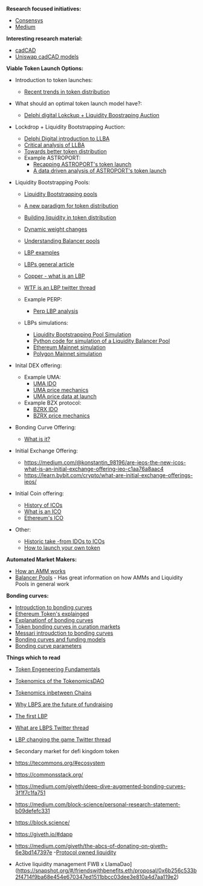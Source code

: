 **Research focused initiatives:**
- [Consensys](https://consensys.net/search/)
- [Medium](https://medium.com)

**Interesting research material:**
- [cadCAD](http://cadcad.org/)
- [Uniswap cadCAD models](https://github.com/BlockScience/uniswap)

**Viable Token Launch Options:**
* Introduction to token launches:
  - [Recent trends in token distribution](https://variant.fund/writing/recent-trends-in-token-distribution)

* What should an optimal token launch model have?:
  - [Delphi digital Lokckup  + Liquidity Boostraping Auction](https://twitter.com/Delphi_Digital/status/1466439783710875657/photo/1)

* Lockdrop + Liquidity Bootstrapping Auction:
  - [Delphi Digital introduction to LLBA](https://twitter.com/Delphi_Digital/status/1466439597316050951)
  - [Critical analysis of LLBA](https://coinyuppie.com/new-experiment-of-token-issuance-in-depth-understanding-of-the-lock-up-liquidity-guided-auction-model/)
  - [Towards better token distribution](https://medium.com/bankless-dao/towards-better-token-distribution-26f056dc5e55)
  - Example ASTROPORT:
    - [Recapping ASTROPORT's token launch](https://astroport.medium.com/mission-accomplished-recapping-astroports-phase-1-lockdrop-64d0c32e50cf)
    - [A data driven analysis of ASTROPORT's token launch](https://medium.com/@incioman/astroport-launch-a-data-driven-analysis-430ac6928be8)

* Liquidity Bootstrapping Pools:
  - [Liquidity Bootstrapping pools](https://docs.balancer.fi/products/balancer-pools/liquidity-bootstrapping-pools-lbps)
  - [A new paradigm for token distribution](https://medium.com/balancer-protocol/a-new-paradigm-for-token-distribution-c82de13626bb)
  - [Building liquidity in token distribution](https://medium.com/balancer-protocol/building-liquidity-into-token-distribution-a49d4286e0d4)
  - [Dynamic weight changes](https://medium.com/powerpool/dynamic-weights-changing-model-for-powerindex-the-amm-pool-of-8-tokens-6213f24f56f1)
  - [Understanding Balancer pools](https://medium.com/balancer-simulations/understanding-balancer-pools-c2b877dcc082)
  - [LBP examples](https://medium.com/balancer-protocol/a-primer-on-fair-token-launches-and-liquidity-bootstrapping-pools-11bab5ff33a2)
  - [LBPs general article](https://globalcoinresearch.com/2022/01/19/liquidity-bootstrapping-pools-explained/)
  - [Copper - what is an LBP](https://docs.alchemist.wtf/copper/lbps/what-is-a-liquidity-bootstrapping-pool)
  - [WTF is an LBP twitter thread](https://twitter.com/GabrielGFoo/status/1470460354329071619)
  - Example PERP:
    - [Perp LBP analysis](https://twitter.com/perpprotocol/status/1305506540116344832)

  - LBPs simulations:
    - [Liquidity Bootstrapping Pool Simulation](https://docs.google.com/spreadsheets/d/125MgAqv0f81Qp6y9VZHAcwMkVhvdcNKA/edit#gid=745957496)
    - [Python code for simulation of a Liquidity Balancer Pool](https://github.com/TokenEngineeringCommunity/BalancerPools_Model)
    - [Ethereum Mainnet simulation](https://copperlaunch.com/create)
    - [Polygon Mainnet simulation](https://polygon.copperlaunch.com/create)

* Inital DEX offering:
  - Example UMA:
    - [UMA IDO](https://www.coindesk.com/price/uma-protocol/)
    - [UMA price mechanics](https://twitter.com/Amun/status/1255892946169274370?s=20)
    - [UMA price data at launch](https://dune.com/Amun/uma-protocol-uniswap-sale-created-by-amun-research-)
  - Example BZX protocol:
    - [BZRX IDO](https://newsletter.thedefiant.io/p/instant-500k-profits-on-bzrx-raises)
    - [BZRX price mechanics](https://twitter.com/angelomint/status/1282772406231273478?ref_src=twsrc%5Etfw%7Ctwcamp%5Etweetembed%7Ctwterm%5E1282772406231273478%7Ctwgr%5E%7Ctwcon%5Es1_&ref_url=https%3A%2F%2Fdefirate.com%2Fbzrx-initial-dex-offering%2F)

* Bonding Curve Offering:
  - [What is it?](https://medium.com/onomy-protocol/what-is-a-bonding-curve-offering-bco-12518e0a98fc)

* Initial Exchange Offering:
  - https://medium.com/@konstantin_98196/are-ieos-the-new-icos-what-is-an-initial-exchange-offering-ieo-c1aa76a8aac4
  - https://learn.bybit.com/crypto/what-are-initial-exchange-offerings-ieos/

* Initial Coin offering:
  - [History of ICOs](https://hackernoon.com/a-comprehensive-guide-to-icos-crypto-funding-the-rise-the-boom-the-bust-the-next-b159fdf38010)
  - [What is an ICO](https://www.investopedia.com/news/what-ico/)
  - [Ethereum's ICO](https://www.gemini.com/cryptopedia/initial-coin-offering-explained-ethereum-ico)

* Other:
  - [Historic take -from IDOs to ICOs](https://medium.com/hackernoon/ico-101-history-of-initial-coin-offerings-icos-part-1-from-mastercoin-to-ethereum-4689b7c2326b)
  - [How to launch your own token](https://maxya.mp/how-to-launch-your-token-in-2022-founders-checklist)

**Automated Market Makers:**
- [How an AMM works](https://blog.gnosis.pm/building-a-decentralized-exchange-in-ethereum-eea4e7452d6e)
- [Balancer Pools](https://balancer.fi/whitepaper.pdf#constant-value-distribution-proof_) - Has great information on how AMMs and Liquidity Pools in general work

**Bonding curves:**
* [Introudction to bonding curves](https://medium.com/linum-labs/intro-to-bonding-curves-and-shapes-bf326bc4e11a)
* [Ethereum Token's explainged](https://medium.com/linum-labs/ethereum-tokens-explained-ffe9df918008)
* [Explanationf of bonding curves](https://medium.com/coinmonks/token-bonding-curves-explained-7a9332198e0e)
* [Token bonding curves in curation markets](https://medium.com/@simondlr/tokens-2-0-curved-token-bonding-in-curation-markets-1764a2e0bee5)
* [Messari introudction to bonding curves](https://messari.io/article/bonding-curves)
* [Bonding curves and funding models](https://dev.to/ceonyema/bonding-curve-offering-an-efficient-and-transparent-funding-model-4oae)
* [Bonding curve parameters](https://medium.com/molecule-blog/token-bonding-curve-design-parameters-95d365cbec4f)
  
**Things which to read**
- [Token Engeneering Fundamentals](https://medium.com/tokenengineering/token-engineering-fundamentals-49b15b42fa5)
- [Tokenomics of the TokenomicsDAO](https://ffstrauf.medium.com/defining-the-tokenomics-of-the-tokenomics-dao-34adff0347a4)
- [Tokenomics inbetween Chains](https://medium.com/coinmonks/tokenomics-101-in-between-chains-dc76050f2377)
- [Why LBPS are the future of fundraising](https://hackernoon.com/why-liquidity-bootstrap-pools-are-the-future-of-fundraising-h6w33bc)
- [The first LBP](https://blog.perp.fi/everything-you-need-to-know-about-the-first-liquidity-bootstrapping-pool-lbp-60a61b368c82)
- [What are LBPS Twitter thread](https://twitter.com/gabrielgfoo/status/1470460354329071619?lang=en-GB)
- [LBP changing the game Twitter thread](https://twitter.com/reptilepres/status/1494388949908803588)
- Secondary market for defi kingdom token

- https://tecommons.org/#ecosystem
- https://commonsstack.org/
- https://medium.com/giveth/deep-dive-augmented-bonding-curves-3f1f7c1fa751
- https://medium.com/block-science/personal-research-statement-b09defefc331
- https://block.science/
- https://giveth.io/#dapp
- https://medium.com/giveth/the-abcs-of-donating-on-giveth-6e3bd147397e
-[Protocol owned liquidity](https://blog.tally.xyz/the-search-for-sustainable-liquidity-9d592b4fa650)
- Active liquidity management FWB x LlamaDao](https://snapshot.org/#/friendswithbenefits.eth/proposal/0x6b256c533b2f4714f9ba68e454e670347ed1511bbcc03dee3e810a4d7aa119e2)
